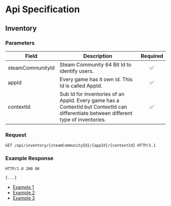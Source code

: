 # Api Specification

## Inventory

### Parameters

| Field | Description | Required |
| -- | -- | :--: |
| steamCommunityId | Steam Community 64 Bit Id to identify users. | :white_check_mark: |
| appId | Every game has it own id. This Id is called AppId. | :white_check_mark: |
| contextId | Sub Id for inventories of an AppId. Every game has a ContextId but ContextId can differentiate between different type of inventories. | :white_check_mark: |

### Request

```http
GET /api/inventory/{steamCommunityId}/{appId}/{contextId} HTTP/1.1
```

### Example Response

```http
HTTP/1.0 200 OK

{...}
```

- [Example 1](https://gist.github.com/igeligel/fb4eec37e6f74cbfe5a42a384864191b)
- [Example 2](https://gist.github.com/igeligel/4e838334d0a864245f67207544121bad)
- [Example 3](https://gist.github.com/igeligel/0a7e02e8a982a44f2f2ae568c5eb2f74)

